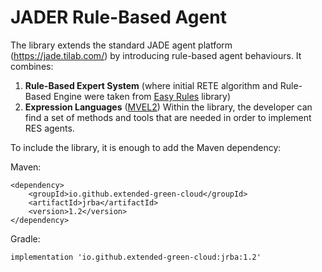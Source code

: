# JADER Rule-Based Agent

The library extends the standard JADE agent platform (https://jade.tilab.com/) by introducing rule-based agent behaviours.
It combines:
1. **Rule-Based Expert System** (where initial RETE algorithm and Rule-Based Engine were taken from [Easy Rules](https://github.com/j-easy/easy-rules) library)
2. **Expression Languages** ([MVEL2](https://github.com/mvel/mvel))
Within the library, the developer can find a set of methods and tools that are needed in order to implement RES agents.

To include the library, it is enough to add the Maven dependency:

Maven:
```
<dependency>
    <groupId>io.github.extended-green-cloud</groupId>
    <artifactId>jrba</artifactId>
    <version>1.2</version>
</dependency>
```

Gradle:
```
implementation 'io.github.extended-green-cloud:jrba:1.2'
```
